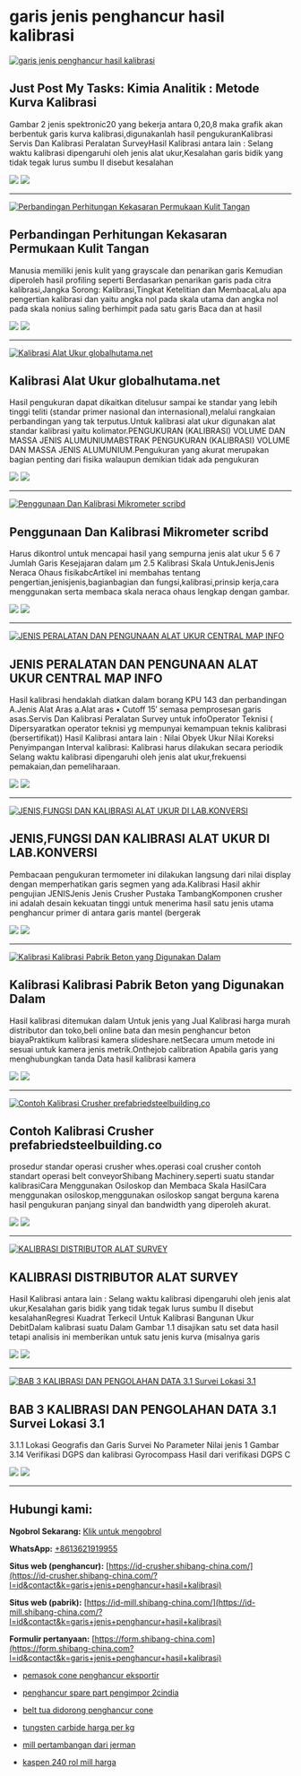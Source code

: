 # garis jenis penghancur hasil kalibrasi

<a href="https://swt.shibang-china.com/?l=id&img&k=garis+jenis+penghancur+hasil+kalibrasi" target="_blank">![garis jenis penghancur hasil kalibrasi](http://static.shibang-china.com/all-800x300/79.jpg)</a>

## Just Post My Tasks: Kimia Analitik : Metode Kurva Kalibrasi
Gambar 2 jenis spektronic20 yang bekerja antara 0,20,8 maka grafik akan berbentuk garis kurva kalibrasi,digunakanlah hasil pengukuranKalibrasi Servis Dan Kalibrasi Peralatan SurveyHasil Kalibrasi antara lain : Selang waktu kalibrasi dipengaruhi oleh jenis alat ukur,Kesalahan garis bidik yang tidak tegak lurus sumbu II disebut kesalahan


<a href="https://whatsapp.shibangsoft.com/WhatsApp.php" target="_blank" title="WhatsApp">![](http://static.shibang-china.com/icon/whatsapp.png)</a> <a href="https://swt.shibang-china.com/?l=id&icon&k=garis+jenis+penghancur+hasil+kalibrasi" target="_blank">![](http://static.shibang-china.com/icon/chat-id.png)</a>

---

<a href="https://swt.shibang-china.com/?l=id&img&k=garis+jenis+penghancur+hasil+kalibrasi" target="_blank">![Perbandingan Perhitungan Kekasaran Permukaan Kulit Tangan](http://static.shibang-china.com/all-800x300/933.jpg)</a>

## Perbandingan Perhitungan Kekasaran Permukaan Kulit Tangan
Manusia memiliki jenis kulit yang grayscale dan penarikan garis Kemudian diperoleh hasil profiling seperti Berdasarkan penarikan garis pada citra kalibrasi,Jangka Sorong: Kalibrasi,Tingkat Ketelitian dan MembacaLalu apa pengertian kalibrasi dan yaitu angka nol pada skala utama dan angka nol pada skala nonius saling berhimpit pada satu garis Baca dan at hasil


<a href="https://whatsapp.shibangsoft.com/WhatsApp.php" target="_blank" title="WhatsApp">![](http://static.shibang-china.com/icon/whatsapp.png)</a> <a href="https://swt.shibang-china.com/?l=id&icon&k=garis+jenis+penghancur+hasil+kalibrasi" target="_blank">![](http://static.shibang-china.com/icon/chat-id.png)</a>

---

<a href="https://swt.shibang-china.com/?l=id&img&k=garis+jenis+penghancur+hasil+kalibrasi" target="_blank">![Kalibrasi Alat Ukur globalhutama.net](http://static.shibang-china.com/all-800x300/346.jpg)</a>

## Kalibrasi Alat Ukur globalhutama.net
Hasil pengukuran dapat dikaitkan ditelusur sampai ke standar yang lebih tinggi teliti (standar primer nasional dan internasional),melalui rangkaian perbandingan yang tak terputus.Untuk kalibrasi alat ukur digunakan alat standar kalibrasi yaitu kolimator.PENGUKURAN (KALIBRASI) VOLUME DAN MASSA JENIS ALUMUNIUMABSTRAK PENGUKURAN (KALIBRASI) VOLUME DAN MASSA JENIS ALUMUNIUM.Pengukuran yang akurat merupakan bagian penting dari fisika walaupun demikian tidak ada pengukuran


<a href="https://whatsapp.shibangsoft.com/WhatsApp.php" target="_blank" title="WhatsApp">![](http://static.shibang-china.com/icon/whatsapp.png)</a> <a href="https://swt.shibang-china.com/?l=id&icon&k=garis+jenis+penghancur+hasil+kalibrasi" target="_blank">![](http://static.shibang-china.com/icon/chat-id.png)</a>

---

<a href="https://swt.shibang-china.com/?l=id&img&k=garis+jenis+penghancur+hasil+kalibrasi" target="_blank">![Penggunaan Dan Kalibrasi Mikrometer scribd](http://static.shibang-china.com/all-800x300/1193.jpg)</a>

## Penggunaan Dan Kalibrasi Mikrometer scribd
Harus dikontrol untuk mencapai hasil yang sempurna jenis alat ukur 5 6 7 Jumlah Garis Kesejajaran dalam µm 2.5 Kalibrasi Skala UntukJenisJenis Neraca Ohaus fisikabcArtikel ini membahas tentang pengertian,jenisjenis,bagianbagian dan fungsi,kalibrasi,prinsip kerja,cara menggunakan serta membaca skala neraca ohaus lengkap dengan gambar.


<a href="https://whatsapp.shibangsoft.com/WhatsApp.php" target="_blank" title="WhatsApp">![](http://static.shibang-china.com/icon/whatsapp.png)</a> <a href="https://swt.shibang-china.com/?l=id&icon&k=garis+jenis+penghancur+hasil+kalibrasi" target="_blank">![](http://static.shibang-china.com/icon/chat-id.png)</a>

---

<a href="https://swt.shibang-china.com/?l=id&img&k=garis+jenis+penghancur+hasil+kalibrasi" target="_blank">![JENIS PERALATAN DAN PENGUNAAN ALAT UKUR CENTRAL MAP INFO](http://static.shibang-china.com/all-800x300/413.jpg)</a>

## JENIS PERALATAN DAN PENGUNAAN ALAT UKUR CENTRAL MAP INFO
Hasil kalibrasi hendaklah diatkan dalam borang KPU 143 dan perbandingan A.Jenis Alat Aras a.Alat aras • Cutoff 15′ semasa pemprosesan garis asas.Servis Dan Kalibrasi Peralatan Survey untuk infoOperator Teknisi ( Dipersyaratkan operator teknisi yg mempunyai kemampuan teknis kalibrasi (bersertifikat)) Hasil Kalibrasi antara lain : Nilai Obyek Ukur Nilai Koreksi Penyimpangan Interval kalibrasi: Kalibrasi harus dilakukan secara periodik Selang waktu kalibrasi dipengaruhi oleh jenis alat ukur,frekuensi pemakaian,dan pemeliharaan.


<a href="https://whatsapp.shibangsoft.com/WhatsApp.php" target="_blank" title="WhatsApp">![](http://static.shibang-china.com/icon/whatsapp.png)</a> <a href="https://swt.shibang-china.com/?l=id&icon&k=garis+jenis+penghancur+hasil+kalibrasi" target="_blank">![](http://static.shibang-china.com/icon/chat-id.png)</a>

---

<a href="https://swt.shibang-china.com/?l=id&img&k=garis+jenis+penghancur+hasil+kalibrasi" target="_blank">![JENIS,FUNGSI DAN KALIBRASI ALAT UKUR DI LAB.KONVERSI](http://static.shibang-china.com/all-800x300/1387.jpg)</a>

## JENIS,FUNGSI DAN KALIBRASI ALAT UKUR DI LAB.KONVERSI
Pembacaan pengukuran termometer ini dilakukan langsung dari nilai display dengan memperhatikan garis segmen yang ada.Kalibrasi Hasil akhir pengujian JENISJenis Jenis Crusher Pustaka TambangKomponen crusher ini adalah desain kekuatan tinggi untuk menerima hasil satu jenis utama penghancur primer di antara garis mantel (bergerak


<a href="https://whatsapp.shibangsoft.com/WhatsApp.php" target="_blank" title="WhatsApp">![](http://static.shibang-china.com/icon/whatsapp.png)</a> <a href="https://swt.shibang-china.com/?l=id&icon&k=garis+jenis+penghancur+hasil+kalibrasi" target="_blank">![](http://static.shibang-china.com/icon/chat-id.png)</a>

---

<a href="https://swt.shibang-china.com/?l=id&img&k=garis+jenis+penghancur+hasil+kalibrasi" target="_blank">![Kalibrasi Kalibrasi Pabrik Beton yang Digunakan Dalam](http://static.shibang-china.com/all-800x300/103.jpg)</a>

## Kalibrasi Kalibrasi Pabrik Beton yang Digunakan Dalam
Hasil kalibrasi ditemukan dalam Untuk jenis yang Jual Kalibrasi harga murah distributor dan toko,beli online bata dan mesin penghancur beton biayaPraktikum kalibrasi kamera slideshare.netSecara umum metode ini sesuai untuk kamera jenis metrik.Onthejob calibration Apabila garis yang menghubungkan tanda Data hasil kalibrasi kamera


<a href="https://whatsapp.shibangsoft.com/WhatsApp.php" target="_blank" title="WhatsApp">![](http://static.shibang-china.com/icon/whatsapp.png)</a> <a href="https://swt.shibang-china.com/?l=id&icon&k=garis+jenis+penghancur+hasil+kalibrasi" target="_blank">![](http://static.shibang-china.com/icon/chat-id.png)</a>

---

<a href="https://swt.shibang-china.com/?l=id&img&k=garis+jenis+penghancur+hasil+kalibrasi" target="_blank">![Contoh Kalibrasi Crusher prefabriedsteelbuilding.co](http://static.shibang-china.com/all-800x300/1043.jpg)</a>

## Contoh Kalibrasi Crusher prefabriedsteelbuilding.co
prosedur standar operasi crusher whes.operasi coal crusher contoh standart operasi belt conveyorShibang Machinery.seperti suatu standar kalibrasiCara Menggunakan Osiloskop dan Membaca Skala HasilCara menggunakan osiloskop,menggunakan osiloskop sangat berguna karena hasil pengukuran panjang sinyal dan bandwidth yang diperoleh akurat.


<a href="https://whatsapp.shibangsoft.com/WhatsApp.php" target="_blank" title="WhatsApp">![](http://static.shibang-china.com/icon/whatsapp.png)</a> <a href="https://swt.shibang-china.com/?l=id&icon&k=garis+jenis+penghancur+hasil+kalibrasi" target="_blank">![](http://static.shibang-china.com/icon/chat-id.png)</a>

---

<a href="https://swt.shibang-china.com/?l=id&img&k=garis+jenis+penghancur+hasil+kalibrasi" target="_blank">![KALIBRASI DISTRIBUTOR ALAT SURVEY](http://static.shibang-china.com/all-800x300/1242.jpg)</a>

## KALIBRASI DISTRIBUTOR ALAT SURVEY
Hasil Kalibrasi antara lain : Selang waktu kalibrasi dipengaruhi oleh jenis alat ukur,Kesalahan garis bidik yang tidak tegak lurus sumbu II disebut kesalahanRegresi Kuadrat Terkecil Untuk Kalibrasi Bangunan Ukur DebitDalam kalibrasi suatu Dalam Gambar 1.1 disajikan satu set data hasil tetapi analisis ini memberikan untuk satu jenis kurva (misalnya garis


<a href="https://whatsapp.shibangsoft.com/WhatsApp.php" target="_blank" title="WhatsApp">![](http://static.shibang-china.com/icon/whatsapp.png)</a> <a href="https://swt.shibang-china.com/?l=id&icon&k=garis+jenis+penghancur+hasil+kalibrasi" target="_blank">![](http://static.shibang-china.com/icon/chat-id.png)</a>

---

<a href="https://swt.shibang-china.com/?l=id&img&k=garis+jenis+penghancur+hasil+kalibrasi" target="_blank">![BAB 3 KALIBRASI DAN PENGOLAHAN DATA 3.1 Survei Lokasi 3.1](http://static.shibang-china.com/all-800x300/916.jpg)</a>

## BAB 3 KALIBRASI DAN PENGOLAHAN DATA 3.1 Survei Lokasi 3.1
3.1.1 Lokasi Geografis dan Garis Survei No Parameter Nilai jenis 1 Gambar 3.14 Verifikasi DGPS dan kalibrasi Gyrocompass Hasil dari verifikasi DGPS C

<a href="https://whatsapp.shibangsoft.com/WhatsApp.php" target="_blank" title="WhatsApp">![](http://static.shibang-china.com/icon/whatsapp.png)</a> <a href="https://swt.shibang-china.com/?l=id&icon&k=garis+jenis+penghancur+hasil+kalibrasi" target="_blank">![](http://static.shibang-china.com/icon/chat-id.png)</a>

---
## Hubungi kami:

**Ngobrol Sekarang:** [Klik untuk mengobrol](https://swt.shibang-china.com?l=id&contact&k=garis+jenis+penghancur+hasil+kalibrasi)

**WhatsApp:**  [+8613621919955](https://whatsapp.shibangsoft.com/WhatsApp.php)

**Situs web (penghancur):** [https://id-crusher.shibang-china.com/](https://id-crusher.shibang-china.com/?l=id&contact&k=garis+jenis+penghancur+hasil+kalibrasi)

**Situs web (pabrik):** [https://id-mill.shibang-china.com/](https://id-mill.shibang-china.com/?l=id&contact&k=garis+jenis+penghancur+hasil+kalibrasi)

**Formulir pertanyaan:** [https://form.shibang-china.com](https://form.shibang-china.com?l=id&contact&k=garis+jenis+penghancur+hasil+kalibrasi)

* [pemasok cone penghancur eksportir](../40/pemasok%20cone%20penghancur%20eksportir.md)

* [penghancur spare part pengimpor 2cindia](../39/penghancur%20spare%20part%20pengimpor%202cindia.md)

* [belt tua didorong penghancur cone](../31/belt%20tua%20didorong%20penghancur%20cone.md)

* [tungsten carbide harga per kg](../39/tungsten%20carbide%20harga%20per%20kg.md)

* [mill pertambangan dari jerman](../32/mill%20pertambangan%20dari%20jerman.md)

* [kaspen 240 rol mill harga](../37/kaspen%20240%20rol%20mill%20harga.md)